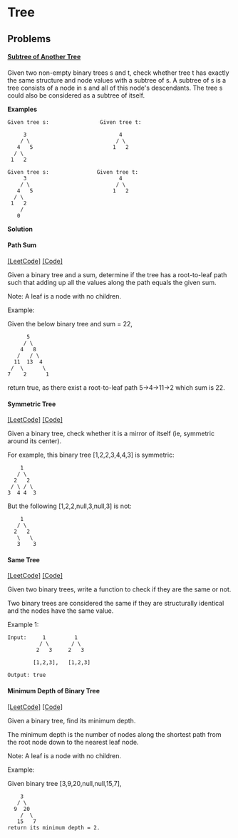 # Tree

## Problems

#### [Subtree of Another Tree](https://leetcode.com/problems/subtree-of-another-tree/)

Given two non-empty binary trees s and t, check whether tree t has exactly the same structure and node values with a subtree of s. 
A subtree of s is a tree consists of a node in s and all of this node's descendants. 
The tree s could also be considered as a subtree of itself.

**Examples**

```
Given tree s:                Given tree t:

     3                             4
    / \                           / \
   4   5                         1   2
  / \
 1   2
```

```
Given tree s:               Given tree t:
     3                             4
    / \                           / \ 
   4   5                         1   2
  / \
 1   2
    /
   0
```

**Solution**


#### Path Sum

[[LeetCode]](https://leetcode.com/problems/path-sum/)
[[Code]](https://github.com/markstock7/smash-algorithms/blob/master/src/main/scala/algorithms/tree/PathSum.scala#L4)

Given a binary tree and a sum, determine if the tree has a root-to-leaf path such that adding up all the values along the path equals the given sum.

Note: A leaf is a node with no children.

Example:

Given the below binary tree and sum = 22,
```
      5
     / \
    4   8
   /   / \
  11  13  4
 /  \      \
7    2      1

```
return true, as there exist a root-to-leaf path 5->4->11->2 which sum is 22.

#### Symmetric Tree

[[LeetCode]](https://leetcode.com/problems/symmetric-tree/)
[[Code]](https://github.com/markstock7/smash-algorithms/blob/master/src/main/scala/algorithms/tree/SymmetricTree.scala#L4)

Given a binary tree, check whether it is a mirror of itself (ie, symmetric around its center).

For example, this binary tree [1,2,2,3,4,4,3] is symmetric:
```
    1
   / \
  2   2
 / \ / \
3  4 4  3
```
But the following [1,2,2,null,3,null,3] is not:
```
    1
   / \
  2   2
   \   \
   3    3
```

#### Same Tree

[[LeetCode]](https://leetcode.com/problems/same-tree/)
[[Code]](https://github.com/markstock7/smash-algorithms/blob/master/src/main/scala/algorithms/tree/SameTree.scala#L4)

Given two binary trees, write a function to check if they are the same or not.

Two binary trees are considered the same if they are structurally identical and the nodes have the same value.

Example 1:
```
Input:     1         1
          / \       / \
         2   3     2   3

        [1,2,3],   [1,2,3]

Output: true
```

#### Minimum Depth of Binary Tree
[[LeetCode]](https://leetcode.com/problems/minimum-depth-of-binary-tree/)
[[Code]](https://github.com/markstock7/smash-algorithms/blob/master/src/main/scala/algorithms/tree/MinimumDepthofBinaryTree.scala#L4)

Given a binary tree, find its minimum depth.

The minimum depth is the number of nodes along the shortest path from the root node down to the nearest leaf node.

Note: A leaf is a node with no children.

Example:

Given binary tree [3,9,20,null,null,15,7],
```
    3
   / \
  9  20
    /  \
   15   7
return its minimum depth = 2.
```